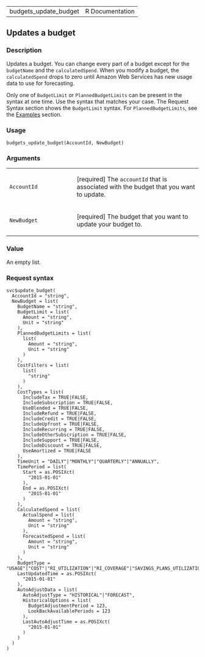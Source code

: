 <table style="width: 100%;">
<tbody>
<tr class="odd">
<td>budgets_update_budget</td>
<td style="text-align: right;">R Documentation</td>
</tr>
</tbody>
</table>

## Updates a budget

### Description

Updates a budget. You can change every part of a budget except for the
`budgetName` and the `calculatedSpend`. When you modify a budget, the
`calculatedSpend` drops to zero until Amazon Web Services has new usage
data to use for forecasting.

Only one of `BudgetLimit` or `PlannedBudgetLimits` can be present in the
syntax at one time. Use the syntax that matches your case. The Request
Syntax section shows the `BudgetLimit` syntax. For
`PlannedBudgetLimits`, see the
[Examples](https://docs.aws.amazon.com/aws-cost-management/latest/APIReference/API_budgets_UpdateBudget.html#API_UpdateBudget_Examples)
section.

### Usage

    budgets_update_budget(AccountId, NewBudget)

### Arguments

<table>
<colgroup>
<col style="width: 35%" />
<col style="width: 65%" />
</colgroup>
<tbody>
<tr class="odd">
<td><code id="budgets_update_budget_:_AccountId">AccountId</code></td>
<td><p>[required] The <code>accountId</code> that is associated with the
budget that you want to update.</p></td>
</tr>
<tr class="even">
<td><code id="budgets_update_budget_:_NewBudget">NewBudget</code></td>
<td><p>[required] The budget that you want to update your budget
to.</p></td>
</tr>
</tbody>
</table>

### Value

An empty list.

### Request syntax

    svc$update_budget(
      AccountId = "string",
      NewBudget = list(
        BudgetName = "string",
        BudgetLimit = list(
          Amount = "string",
          Unit = "string"
        ),
        PlannedBudgetLimits = list(
          list(
            Amount = "string",
            Unit = "string"
          )
        ),
        CostFilters = list(
          list(
            "string"
          )
        ),
        CostTypes = list(
          IncludeTax = TRUE|FALSE,
          IncludeSubscription = TRUE|FALSE,
          UseBlended = TRUE|FALSE,
          IncludeRefund = TRUE|FALSE,
          IncludeCredit = TRUE|FALSE,
          IncludeUpfront = TRUE|FALSE,
          IncludeRecurring = TRUE|FALSE,
          IncludeOtherSubscription = TRUE|FALSE,
          IncludeSupport = TRUE|FALSE,
          IncludeDiscount = TRUE|FALSE,
          UseAmortized = TRUE|FALSE
        ),
        TimeUnit = "DAILY"|"MONTHLY"|"QUARTERLY"|"ANNUALLY",
        TimePeriod = list(
          Start = as.POSIXct(
            "2015-01-01"
          ),
          End = as.POSIXct(
            "2015-01-01"
          )
        ),
        CalculatedSpend = list(
          ActualSpend = list(
            Amount = "string",
            Unit = "string"
          ),
          ForecastedSpend = list(
            Amount = "string",
            Unit = "string"
          )
        ),
        BudgetType = "USAGE"|"COST"|"RI_UTILIZATION"|"RI_COVERAGE"|"SAVINGS_PLANS_UTILIZATION"|"SAVINGS_PLANS_COVERAGE",
        LastUpdatedTime = as.POSIXct(
          "2015-01-01"
        ),
        AutoAdjustData = list(
          AutoAdjustType = "HISTORICAL"|"FORECAST",
          HistoricalOptions = list(
            BudgetAdjustmentPeriod = 123,
            LookBackAvailablePeriods = 123
          ),
          LastAutoAdjustTime = as.POSIXct(
            "2015-01-01"
          )
        )
      )
    )
